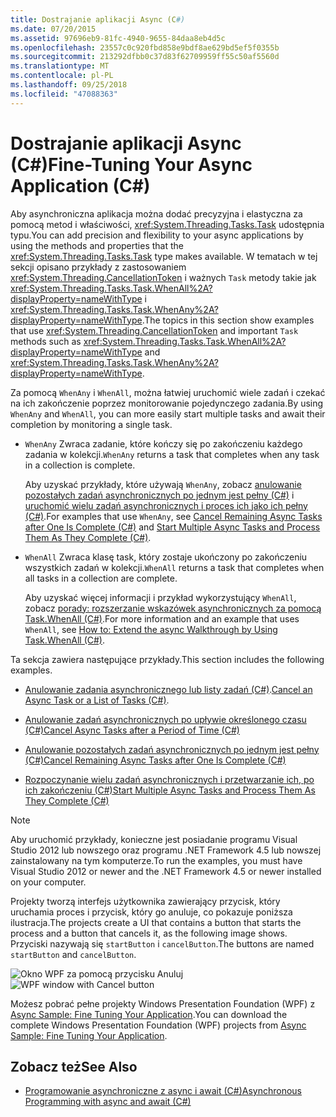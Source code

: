 ```yaml
---
title: Dostrajanie aplikacji Async (C#)
ms.date: 07/20/2015
ms.assetid: 97696eb9-81fc-4940-9655-84daa8eb4d5c
ms.openlocfilehash: 23557c0c920fbd858e9bdf8ae629bd5ef5f0355b
ms.sourcegitcommit: 213292dfbb0c37d83f62709959ff55c50af5560d
ms.translationtype: MT
ms.contentlocale: pl-PL
ms.lasthandoff: 09/25/2018
ms.locfileid: "47088363"
---
```

# <a name="fine-tuning-your-async-application-c"></a><span data-ttu-id="dbae2-102">Dostrajanie aplikacji Async (C#)</span><span class="sxs-lookup"><span data-stu-id="dbae2-102">Fine-Tuning Your Async Application (C#)</span></span>
<span data-ttu-id="dbae2-103">Aby asynchroniczna aplikacja można dodać precyzyjna i elastyczna za pomocą metod i właściwości, <xref:System.Threading.Tasks.Task> udostępnia typu.</span><span class="sxs-lookup"><span data-stu-id="dbae2-103">You can add precision and flexibility to your async applications by using the methods and properties that the <xref:System.Threading.Tasks.Task> type makes available.</span></span> <span data-ttu-id="dbae2-104">W tematach w tej sekcji opisano przykłady z zastosowaniem <xref:System.Threading.CancellationToken> i ważnych `Task` metody takie jak <xref:System.Threading.Tasks.Task.WhenAll%2A?displayProperty=nameWithType> i <xref:System.Threading.Tasks.Task.WhenAny%2A?displayProperty=nameWithType>.</span><span class="sxs-lookup"><span data-stu-id="dbae2-104">The topics in this section show examples that use <xref:System.Threading.CancellationToken> and important `Task` methods such as <xref:System.Threading.Tasks.Task.WhenAll%2A?displayProperty=nameWithType> and <xref:System.Threading.Tasks.Task.WhenAny%2A?displayProperty=nameWithType>.</span></span>  
  
 <span data-ttu-id="dbae2-105">Za pomocą `WhenAny` i `WhenAll`, można łatwiej uruchomić wiele zadań i czekać na ich zakończenie poprzez monitorowanie pojedynczego zadania.</span><span class="sxs-lookup"><span data-stu-id="dbae2-105">By using `WhenAny` and `WhenAll`, you can more easily start multiple tasks and await their completion by monitoring a single task.</span></span>  
  
-   <span data-ttu-id="dbae2-106">`WhenAny` Zwraca zadanie, które kończy się po zakończeniu każdego zadania w kolekcji.</span><span class="sxs-lookup"><span data-stu-id="dbae2-106">`WhenAny` returns a task that completes when any task in a collection is complete.</span></span>  
  
     <span data-ttu-id="dbae2-107">Aby uzyskać przykłady, które używają `WhenAny`, zobacz [anulowanie pozostałych zadań asynchronicznych po jednym jest pełny (C#)](../../../../csharp/programming-guide/concepts/async/cancel-remaining-async-tasks-after-one-is-complete.md) i [uruchomić wielu zadań asynchronicznych i proces ich jako ich pełny (C#)](../../../../csharp/programming-guide/concepts/async/start-multiple-async-tasks-and-process-them-as-they-complete.md).</span><span class="sxs-lookup"><span data-stu-id="dbae2-107">For examples that use `WhenAny`, see [Cancel Remaining Async Tasks after One Is Complete (C#)](../../../../csharp/programming-guide/concepts/async/cancel-remaining-async-tasks-after-one-is-complete.md) and [Start Multiple Async Tasks and Process Them As They Complete (C#)](../../../../csharp/programming-guide/concepts/async/start-multiple-async-tasks-and-process-them-as-they-complete.md).</span></span>  
  
-   <span data-ttu-id="dbae2-108">`WhenAll` Zwraca klasę task, który zostaje ukończony po zakończeniu wszystkich zadań w kolekcji.</span><span class="sxs-lookup"><span data-stu-id="dbae2-108">`WhenAll` returns a task that completes when all tasks in a collection are complete.</span></span>  
  
     <span data-ttu-id="dbae2-109">Aby uzyskać więcej informacji i przykład wykorzystujący `WhenAll`, zobacz [porady: rozszerzanie wskazówek asynchronicznych za pomocą Task.WhenAll (C#)](../../../../csharp/programming-guide/concepts/async/how-to-extend-the-async-walkthrough-by-using-task-whenall.md).</span><span class="sxs-lookup"><span data-stu-id="dbae2-109">For more information and an example that uses `WhenAll`, see [How to: Extend the async Walkthrough by Using Task.WhenAll (C#)](../../../../csharp/programming-guide/concepts/async/how-to-extend-the-async-walkthrough-by-using-task-whenall.md).</span></span>  
  
 <span data-ttu-id="dbae2-110">Ta sekcja zawiera następujące przykłady.</span><span class="sxs-lookup"><span data-stu-id="dbae2-110">This section includes the following examples.</span></span>  
  
-   <span data-ttu-id="dbae2-111">[Anulowanie zadania asynchronicznego lub listy zadań (C#)](../../../../csharp/programming-guide/concepts/async/cancel-an-async-task-or-a-list-of-tasks.md).</span><span class="sxs-lookup"><span data-stu-id="dbae2-111">[Cancel an Async Task or a List of Tasks (C#)](../../../../csharp/programming-guide/concepts/async/cancel-an-async-task-or-a-list-of-tasks.md).</span></span>  
  
-   [<span data-ttu-id="dbae2-112">Anulowanie zadań asynchronicznych po upływie określonego czasu (C#)</span><span class="sxs-lookup"><span data-stu-id="dbae2-112">Cancel Async Tasks after a Period of Time (C#)</span></span>](../../../../csharp/programming-guide/concepts/async/cancel-async-tasks-after-a-period-of-time.md)  
  
-   [<span data-ttu-id="dbae2-113">Anulowanie pozostałych zadań asynchronicznych po jednym jest pełny (C#)</span><span class="sxs-lookup"><span data-stu-id="dbae2-113">Cancel Remaining Async Tasks after One Is Complete (C#)</span></span>](../../../../csharp/programming-guide/concepts/async/cancel-remaining-async-tasks-after-one-is-complete.md)  
  
-   [<span data-ttu-id="dbae2-114">Rozpoczynanie wielu zadań asynchronicznych i przetwarzanie ich, po ich zakończeniu (C#)</span><span class="sxs-lookup"><span data-stu-id="dbae2-114">Start Multiple Async Tasks and Process Them As They Complete (C#)</span></span>](../../../../csharp/programming-guide/concepts/async/start-multiple-async-tasks-and-process-them-as-they-complete.md)  
  
> [!NOTE]
>  <span data-ttu-id="dbae2-115">Aby uruchomić przykłady, konieczne jest posiadanie programu Visual Studio 2012 lub nowszego oraz programu .NET Framework 4.5 lub nowszej zainstalowany na tym komputerze.</span><span class="sxs-lookup"><span data-stu-id="dbae2-115">To run the examples, you must have Visual Studio 2012 or newer and the .NET Framework 4.5 or newer installed on your computer.</span></span>  
  
 <span data-ttu-id="dbae2-116">Projekty tworzą interfejs użytkownika zawierający przycisk, który uruchamia proces i przycisk, który go anuluje, co pokazuje poniższa ilustracja.</span><span class="sxs-lookup"><span data-stu-id="dbae2-116">The projects create a UI that contains a button that starts the process and a button that cancels it, as the following image shows.</span></span> <span data-ttu-id="dbae2-117">Przyciski nazywają się `startButton` i `cancelButton`.</span><span class="sxs-lookup"><span data-stu-id="dbae2-117">The buttons are named `startButton` and `cancelButton`.</span></span>  
  
 <span data-ttu-id="dbae2-118">![Okno WPF za pomocą przycisku Anuluj](../../../../csharp/programming-guide/concepts/async/media/cancellation.png "anulowania")</span><span class="sxs-lookup"><span data-stu-id="dbae2-118">![WPF window with Cancel button](../../../../csharp/programming-guide/concepts/async/media/cancellation.png "Cancellation")</span></span>  
  
 <span data-ttu-id="dbae2-119">Możesz pobrać pełne projekty Windows Presentation Foundation (WPF) z [Async Sample: Fine Tuning Your Application](https://code.msdn.microsoft.com/Async-Fine-Tuning-Your-a676abea).</span><span class="sxs-lookup"><span data-stu-id="dbae2-119">You can download the complete Windows Presentation Foundation (WPF) projects from [Async Sample: Fine Tuning Your Application](https://code.msdn.microsoft.com/Async-Fine-Tuning-Your-a676abea).</span></span>  
  
## <a name="see-also"></a><span data-ttu-id="dbae2-120">Zobacz też</span><span class="sxs-lookup"><span data-stu-id="dbae2-120">See Also</span></span>

- [<span data-ttu-id="dbae2-121">Programowanie asynchroniczne z async i await (C#)</span><span class="sxs-lookup"><span data-stu-id="dbae2-121">Asynchronous Programming with async and await (C#)</span></span>](../../../../csharp/programming-guide/concepts/async/index.md)
